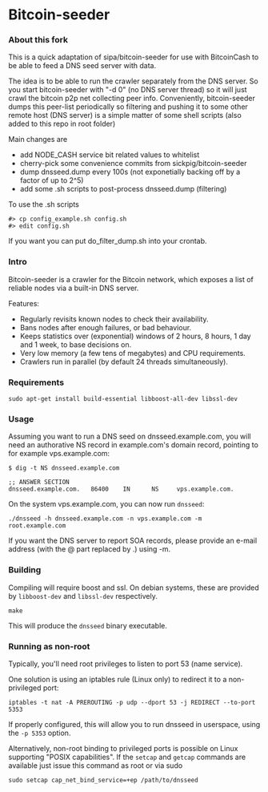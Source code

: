 Bitcoin-seeder
==============

### About this fork

This is a quick adaptation of sipa/bitcoin-seeder for use with BitcoinCash to be able to feed a DNS seed server with data.

The idea is to be able to run the crawler separately from the DNS server. So you start bitcoin-seeder with "-d 0" (no DNS server thread) so it will just crawl the bitcoin p2p net collecting peer info. Conveniently, bitcoin-seeder dumps this peer-list periodically so filtering and pushing it to some other remote host (DNS server) is a simple matter of some shell scripts (also added to this repo in root folder)

Main changes are
  * add NODE_CASH service bit related values to whitelist
  * cherry-pick some convenience commits from sickpig/bitcoin-seeder
  * dump dnsseed.dump every 100s (not exponetially backing off by a factor of up to 2^5)
  * add some .sh scripts to post-process dnsseed.dump (filtering)

To use the .sh scripts 

```
#> cp config_example.sh config.sh
#> edit config.sh
```

If you want you can put do_filter_dump.sh into your crontab.

### Intro

Bitcoin-seeder is a crawler for the Bitcoin network, which exposes a list
of reliable nodes via a built-in DNS server.

Features:
* Regularly revisits known nodes to check their availability.
* Bans nodes after enough failures, or bad behaviour.
* Keeps statistics over (exponential) windows of 2 hours, 8 hours,
  1 day and 1 week, to base decisions on.
* Very low memory (a few tens of megabytes) and CPU requirements.
* Crawlers run in parallel (by default 24 threads simultaneously).

### Requirements


    sudo apt-get install build-essential libboost-all-dev libssl-dev

### Usage

Assuming you want to run a DNS seed on dnsseed.example.com, you will
need an authorative NS record in example.com's domain record, pointing
to for example vps.example.com:

    $ dig -t NS dnsseed.example.com

    ;; ANSWER SECTION
    dnsseed.example.com.   86400    IN      NS     vps.example.com.

On the system vps.example.com, you can now run `dnsseed`:

    ./dnsseed -h dnsseed.example.com -n vps.example.com -m root.example.com

If you want the DNS server to report SOA records, please provide an
e-mail address (with the @ part replaced by .) using -m.

### Building

Compiling will require boost and ssl.  On debian systems, these are provided
by `libboost-dev` and `libssl-dev` respectively.

    make

This will produce the `dnsseed` binary executable.


### Running as non-root

Typically, you'll need root privileges to listen to port 53 (name service).

One solution is using an iptables rule (Linux only) to redirect it to
a non-privileged port:

    iptables -t nat -A PREROUTING -p udp --dport 53 -j REDIRECT --to-port 5353

If properly configured, this will allow you to run dnsseed in userspace, using
the `-p 5353` option.

Alternatively, non-root binding to privileged ports is possible on Linux supporting
"POSIX capabilities".  If the `setcap` and `getcap` commands are available just issue
this command as root or via sudo

    sudo setcap cap_net_bind_service=+ep /path/to/dnsseed

